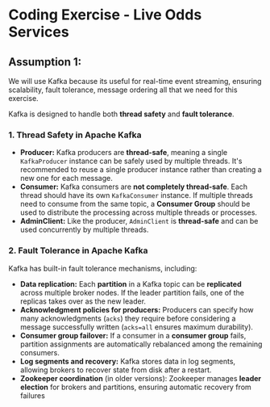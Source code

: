 # Coding Exercise - Live Odds Services 

## Assumption 1: 
We will use Kafka because its useful for real-time event streaming, ensuring scalability, fault tolerance, message ordering all that we need for this exercise.

Kafka is designed to handle both **thread safety** and **fault tolerance**.

### **1. Thread Safety in Apache Kafka**

-   **Producer:** Kafka producers are **thread-safe**, meaning a single `KafkaProducer` instance can be safely used by multiple threads. It's recommended to reuse a single producer instance rather than creating a new one for each message.
-   **Consumer:** Kafka consumers are **not completely thread-safe**. Each thread should have its own `KafkaConsumer` instance. If multiple threads need to consume from the same topic, a **Consumer Group** should be used to distribute the processing across multiple threads or processes.
-   **AdminClient:** Like the producer, `AdminClient` is **thread-safe** and can be used concurrently by multiple threads.

### **2. Fault Tolerance in Apache Kafka**

Kafka has built-in fault tolerance mechanisms, including:

-   **Data replication:** Each **partition** in a Kafka topic can be **replicated** across multiple broker nodes. If the leader partition fails, one of the replicas takes over as the new leader.
-   **Acknowledgment policies for producers:** Producers can specify how many acknowledgments (`acks`) they require before considering a message successfully written (`acks=all` ensures maximum durability).
-   **Consumer group failover:** If a consumer in a **consumer group** fails, partition assignments are automatically rebalanced among the remaining consumers.
-   **Log segments and recovery:** Kafka stores data in log segments, allowing brokers to recover state from disk after a restart.
-   **Zookeeper coordination** (in older versions): Zookeeper manages **leader election** for brokers and partitions, ensuring automatic recovery from failures
